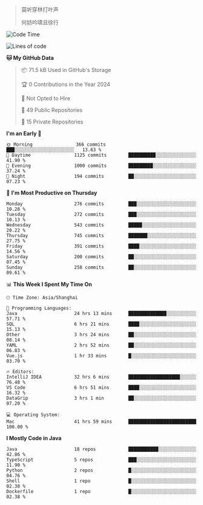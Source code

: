 > 莫听穿林打叶声
> 
> 何妨吟啸且徐行

<!-- ![Github Stats](https://github-readme-stats.vercel.app/api?username=catch6&count_private=true&show_icons=true&theme=gruvbox) -->

<!-- ![Top Langs](https://github-readme-stats.vercel.app/api/top-langs/?username=catch6&layout=compact) -->

<!--START_SECTION:waka-->
![Code Time](http://img.shields.io/badge/Code%20Time-1%2C922%20hrs%206%20mins-blue)

![Lines of code](https://img.shields.io/badge/From%20Hello%20World%20I%27ve%20Written-9.4%20million%20lines%20of%20code-blue)

**🐱 My GitHub Data** 

> 📦 71.5 kB Used in GitHub's Storage 
 > 
> 🏆 0 Contributions in the Year 2024
 > 
> 🚫 Not Opted to Hire
 > 
> 📜 49 Public Repositories 
 > 
> 🔑 15 Private Repositories 
 > 
**I'm an Early 🐤** 

```text
🌞 Morning                366 commits         ███░░░░░░░░░░░░░░░░░░░░░░   13.63 % 
🌆 Daytime                1125 commits        ██████████░░░░░░░░░░░░░░░   41.90 % 
🌃 Evening                1000 commits        █████████░░░░░░░░░░░░░░░░   37.24 % 
🌙 Night                  194 commits         ██░░░░░░░░░░░░░░░░░░░░░░░   07.23 % 
```
📅 **I'm Most Productive on Thursday** 

```text
Monday                   276 commits         ███░░░░░░░░░░░░░░░░░░░░░░   10.28 % 
Tuesday                  272 commits         ███░░░░░░░░░░░░░░░░░░░░░░   10.13 % 
Wednesday                543 commits         █████░░░░░░░░░░░░░░░░░░░░   20.22 % 
Thursday                 745 commits         ███████░░░░░░░░░░░░░░░░░░   27.75 % 
Friday                   391 commits         ████░░░░░░░░░░░░░░░░░░░░░   14.56 % 
Saturday                 200 commits         ██░░░░░░░░░░░░░░░░░░░░░░░   07.45 % 
Sunday                   258 commits         ██░░░░░░░░░░░░░░░░░░░░░░░   09.61 % 
```


📊 **This Week I Spent My Time On** 

```text
🕑︎ Time Zone: Asia/Shanghai

💬 Programming Languages: 
Java                     24 hrs 13 mins      ██████████████░░░░░░░░░░░   57.71 % 
SQL                      6 hrs 21 mins       ████░░░░░░░░░░░░░░░░░░░░░   15.13 % 
Other                    3 hrs 24 mins       ██░░░░░░░░░░░░░░░░░░░░░░░   08.14 % 
YAML                     2 hrs 52 mins       ██░░░░░░░░░░░░░░░░░░░░░░░   06.83 % 
Vue.js                   1 hr 33 mins        █░░░░░░░░░░░░░░░░░░░░░░░░   03.70 % 

🔥 Editors: 
IntelliJ IDEA            32 hrs 6 mins       ███████████████████░░░░░░   76.48 % 
VS Code                  6 hrs 51 mins       ████░░░░░░░░░░░░░░░░░░░░░   16.32 % 
DataGrip                 3 hrs 1 min         ██░░░░░░░░░░░░░░░░░░░░░░░   07.20 % 

💻 Operating System: 
Mac                      41 hrs 59 mins      █████████████████████████   100.00 % 
```

**I Mostly Code in Java** 

```text
Java                     18 repos            ███████████░░░░░░░░░░░░░░   42.86 % 
TypeScript               5 repos             ███░░░░░░░░░░░░░░░░░░░░░░   11.90 % 
Python                   2 repos             █░░░░░░░░░░░░░░░░░░░░░░░░   04.76 % 
Shell                    1 repo              █░░░░░░░░░░░░░░░░░░░░░░░░   02.38 % 
Dockerfile               1 repo              █░░░░░░░░░░░░░░░░░░░░░░░░   02.38 % 
```




<!--END_SECTION:waka-->
